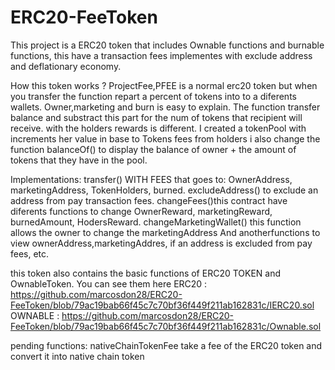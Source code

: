 # ERC20-FeeToken
This project is a ERC20 token that includes Ownable functions and burnable functions, this have a transaction fees implementes with exclude address and deflationary economy.

How this token works ?
ProjectFee,PFEE is a normal erc20 token but when you transfer the function repart a percent of tokens into to a diferents wallets.
Owner,marketing and burn is easy to explain. The function transfer balance and substract this part for the num of tokens that recipient will receive.
with the holders rewards is different. I created a tokenPool with increments her value in base to Tokens fees from holders i also change the function balanceOf()
to display the balance of owner + the amount of tokens that they have in the pool.

Implementations:
transfer() WITH FEES that goes to: OwnerAddress, marketingAddress, TokenHolders, burned.
excludeAddress() to exclude an address from pay transaction fees.
changeFees()this contract have diferents functions to change OwnerReward, marketingReward, burnedAmount, HodersReward.
changeMarketingWallet() this function allows the owner to change the marketingAddress 
And anotherfunctions to view ownerAddress,marketingAddres, if an address is excluded from pay fees, etc.

this token also contains the basic functions of ERC20 TOKEN and OwnableToken.
You can see them here
ERC20 : https://github.com/marcosdon28/ERC20-FeeToken/blob/79ac19bab66f45c7c70bf36f449f211ab162831c/IERC20.sol
OWNABLE : https://github.com/marcosdon28/ERC20-FeeToken/blob/79ac19bab66f45c7c70bf36f449f211ab162831c/Ownable.sol


pending functions:
nativeChainTokenFee take a fee of the ERC20 token and convert it into native chain token



